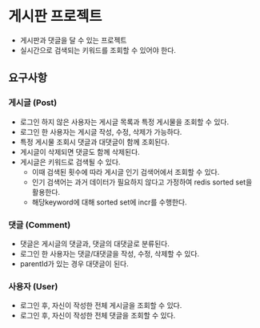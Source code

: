 # 게시판 프로젝트

- 게시판과 댓글을 달 수 있는 프로젝트
- 실시간으로 검색되는 키워드를 조회할 수 있어야 한다.

## 요구사항

### 게시글 (Post)

- 로그인 하지 않은 사용자는 게시글 목록과 특정 게시물을 조회할 수 있다.
- 로그인 한 사용자는 게시글 작성, 수정, 삭제가 가능하다.
- 특정 게시물 조회시 댓글과 대댓글이 함께 조회된다.
- 게시글이 삭제되면 댓글도 함께 삭제된다.
- 게시글은 키워드로 검색될 수 있다.
  - 이때 검색된 횟수에 따라 게시글 인기 검색어에서 조회할 수 있다.
  - 인기 검색어는 과거 데이터가 필요하지 않다고 가정하여 redis sorted set을 활용한다.
  - 해당keyword에 대해 sorted set에 incr를 수행한다.

### 댓글 (Comment)

- 댓글은 게시글의 댓글과, 댓글의 대댓글로 분류된다.
- 로그인 한 사용자는 댓글/대댓글을 작성, 수정, 삭제할 수 있다.
- parentId가 있는 경우 대댓글이 된다.

### 사용자 (User)

- 로그인 후, 자신이 작성한 전체 게시글을 조회할 수 있다.
- 로그인 후, 자신이 작성한 전체 댓글을 조회할 수 있다.
